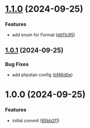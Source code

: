 # [1.1.0](https://github.com/bespin-studios/datavalidation-shared/compare/v1.0.1...v1.1.0) (2024-09-25)


### Features

* add enum for Format ([dd11c95](https://github.com/bespin-studios/datavalidation-shared/commit/dd11c954a0707ddf1977594fe4761fd0bd529958))

## [1.0.1](https://github.com/bespin-studios/datavalidation-shared/compare/v1.0.0...v1.0.1) (2024-09-25)


### Bug Fixes

* add phpstan config ([bf46d0e](https://github.com/bespin-studios/datavalidation-shared/commit/bf46d0e39383d33cd8c0f6f8b6596e76696f8fc0))

# 1.0.0 (2024-09-25)


### Features

* initial commit ([85bb2f1](https://github.com/bespin-studios/datavalidation-shared/commit/85bb2f1234647d7a108fd3852af1b53ceabc63e5))
